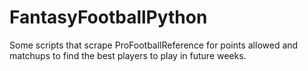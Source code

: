 # FantasyFootballPython

Some scripts that scrape ProFootballReference for points allowed and matchups to find the best players to play in future weeks.  
